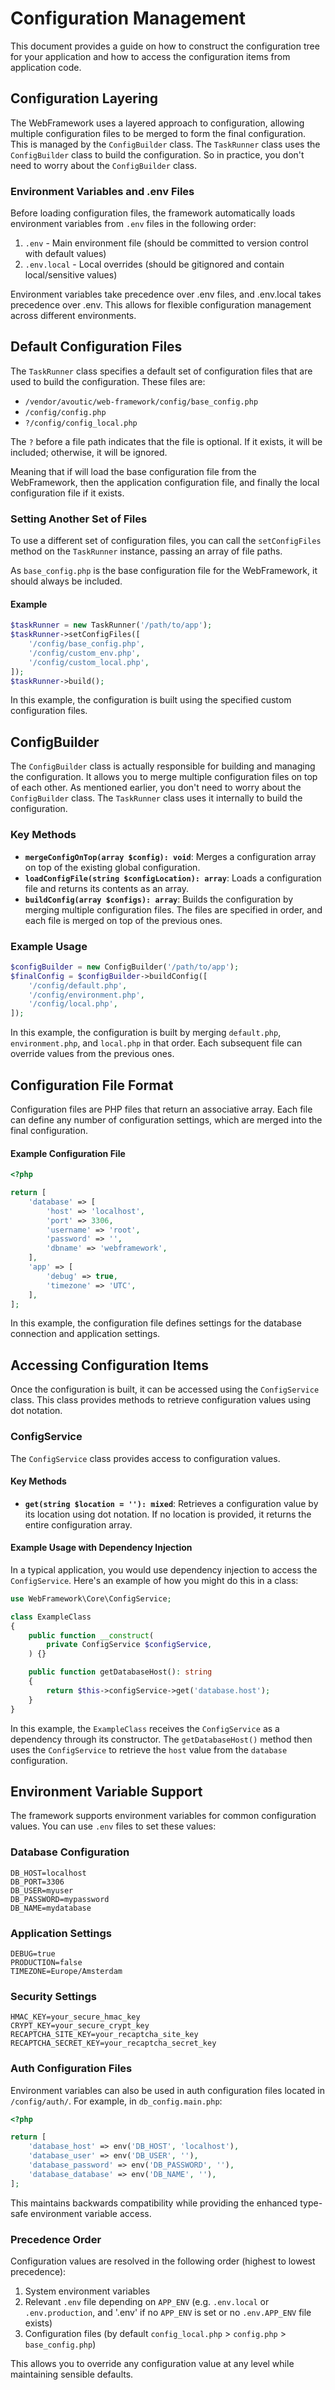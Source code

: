 # Configuration Management

This document provides a guide on how to construct the configuration tree for your application and how to access the configuration items from application code.

## Configuration Layering

The WebFramework uses a layered approach to configuration, allowing multiple configuration files to be merged to form the final configuration. This is managed by the `ConfigBuilder` class. The `TaskRunner` class uses the `ConfigBuilder` class to build the configuration. So in practice, you don't need to worry about the `ConfigBuilder` class.

### Environment Variables and .env Files

Before loading configuration files, the framework automatically loads environment variables from `.env` files in the following order:

1. `.env` - Main environment file (should be committed to version control with default values)
2. `.env.local` - Local overrides (should be gitignored and contain local/sensitive values)

Environment variables take precedence over .env files, and .env.local takes precedence over .env. This allows for flexible configuration management across different environments.

## Default Configuration Files

The `TaskRunner` class specifies a default set of configuration files that are used to build the configuration. These files are:

- `/vendor/avoutic/web-framework/config/base_config.php`
- `/config/config.php`
- `?/config/config_local.php`

The `?` before a file path indicates that the file is optional. If it exists, it will be included; otherwise, it will be ignored.

Meaning that if will load the base configuration file from the WebFramework, then the application configuration file, and finally the local configuration file if it exists.

### Setting Another Set of Files

To use a different set of configuration files, you can call the `setConfigFiles` method on the `TaskRunner` instance, passing an array of file paths.

As `base_config.php` is the base configuration file for the WebFramework, it should always be included.

#### Example

~~~php
$taskRunner = new TaskRunner('/path/to/app');
$taskRunner->setConfigFiles([
    '/config/base_config.php',
    '/config/custom_env.php',
    '/config/custom_local.php',
]);
$taskRunner->build();
~~~

In this example, the configuration is built using the specified custom configuration files.

## ConfigBuilder

The `ConfigBuilder` class is actually responsible for building and managing the configuration. It allows you to merge multiple configuration files on top of each other. As mentioned earlier, you don't need to worry about the `ConfigBuilder` class. The `TaskRunner` class uses it internally to build the configuration.

### Key Methods

- **`mergeConfigOnTop(array $config): void`**: Merges a configuration array on top of the existing global configuration.
- **`loadConfigFile(string $configLocation): array`**: Loads a configuration file and returns its contents as an array.
- **`buildConfig(array $configs): array`**: Builds the configuration by merging multiple configuration files. The files are specified in order, and each file is merged on top of the previous ones.

### Example Usage

~~~php
$configBuilder = new ConfigBuilder('/path/to/app');
$finalConfig = $configBuilder->buildConfig([
    '/config/default.php',
    '/config/environment.php',
    '/config/local.php',
]);
~~~

In this example, the configuration is built by merging `default.php`, `environment.php`, and `local.php` in that order. Each subsequent file can override values from the previous ones.

## Configuration File Format

Configuration files are PHP files that return an associative array. Each file can define any number of configuration settings, which are merged into the final configuration.

#### Example Configuration File

~~~php
<?php

return [
    'database' => [
        'host' => 'localhost',
        'port' => 3306,
        'username' => 'root',
        'password' => '',
        'dbname' => 'webframework',
    ],
    'app' => [
        'debug' => true,
        'timezone' => 'UTC',
    ],
];
~~~

In this example, the configuration file defines settings for the database connection and application settings.

## Accessing Configuration Items

Once the configuration is built, it can be accessed using the `ConfigService` class. This class provides methods to retrieve configuration values using dot notation.

### ConfigService

The `ConfigService` class provides access to configuration values.

#### Key Methods

- **`get(string $location = ''): mixed`**: Retrieves a configuration value by its location using dot notation. If no location is provided, it returns the entire configuration array.

#### Example Usage with Dependency Injection

In a typical application, you would use dependency injection to access the `ConfigService`. Here's an example of how you might do this in a class:

~~~php
use WebFramework\Core\ConfigService;

class ExampleClass
{
    public function __construct(
        private ConfigService $configService,
    ) {}

    public function getDatabaseHost(): string
    {
        return $this->configService->get('database.host');
    }
}
~~~

In this example, the `ExampleClass` receives the `ConfigService` as a dependency through its constructor. The `getDatabaseHost()` method then uses the `ConfigService` to retrieve the `host` value from the `database` configuration.

## Environment Variable Support

The framework supports environment variables for common configuration values. You can use `.env` files to set these values:

### Database Configuration

~~~
DB_HOST=localhost
DB_PORT=3306
DB_USER=myuser
DB_PASSWORD=mypassword
DB_NAME=mydatabase
~~~

### Application Settings

~~~
DEBUG=true
PRODUCTION=false
TIMEZONE=Europe/Amsterdam
~~~

### Security Settings

~~~
HMAC_KEY=your_secure_hmac_key
CRYPT_KEY=your_secure_crypt_key
RECAPTCHA_SITE_KEY=your_recaptcha_site_key
RECAPTCHA_SECRET_KEY=your_recaptcha_secret_key
~~~

### Auth Configuration Files

Environment variables can also be used in auth configuration files located in `/config/auth/`. For example, in `db_config.main.php`:

~~~php
<?php

return [
    'database_host' => env('DB_HOST', 'localhost'),
    'database_user' => env('DB_USER', ''),
    'database_password' => env('DB_PASSWORD', ''),
    'database_database' => env('DB_NAME', ''),
];
~~~

This maintains backwards compatibility while providing the enhanced type-safe environment variable access.

### Precedence Order

Configuration values are resolved in the following order (highest to lowest precedence):

1. System environment variables
2. Relevant `.env` file depending on `APP_ENV` (e.g. `.env.local` or `.env.production`, and '.env' if no `APP_ENV` is set or no `.env.APP_ENV` file exists)
3. Configuration files (by default `config_local.php` > `config.php` > `base_config.php`)

This allows you to override any configuration value at any level while maintaining sensible defaults.
